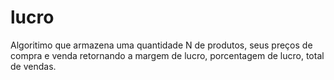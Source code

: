 # lucro
Algoritimo que armazena uma quantidade N de produtos, seus preços de compra e venda retornando a margem de lucro, porcentagem de lucro, total de vendas. 
